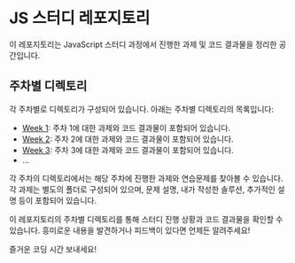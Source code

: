 # JS 스터디 레포지토리

이 레포지토리는 JavaScript 스터디 과정에서 진행한 과제 및 코드 결과물을 정리한 공간입니다.

## 주차별 디렉토리

각 주차별로 디렉토리가 구성되어 있습니다. 아래는 주차별 디렉토리의 목록입니다:

- [Week 1](./week1): 주차 1에 대한 과제와 코드 결과물이 포함되어 있습니다.
- [Week 2](./week2): 주차 2에 대한 과제와 코드 결과물이 포함되어 있습니다.
- [Week 3](./week3): 주차 3에 대한 과제와 코드 결과물이 포함되어 있습니다.
- ...

각 주차의 디렉토리에서는 해당 주차에 진행한 과제와 연습문제를 찾아볼 수 있습니다. 각 과제는 별도의 폴더로 구성되어 있으며, 문제 설명, 내가 작성한 솔루션, 추가적인 설명 등이 포함되어 있습니다.

이 레포지토리의 주차별 디렉토리를 통해 스터디 진행 상황과 코드 결과물을 확인할 수 있습니다. 흥미로운 내용을 발견하거나 피드백이 있다면 언제든 알려주세요!

즐거운 코딩 시간 보내세요!

